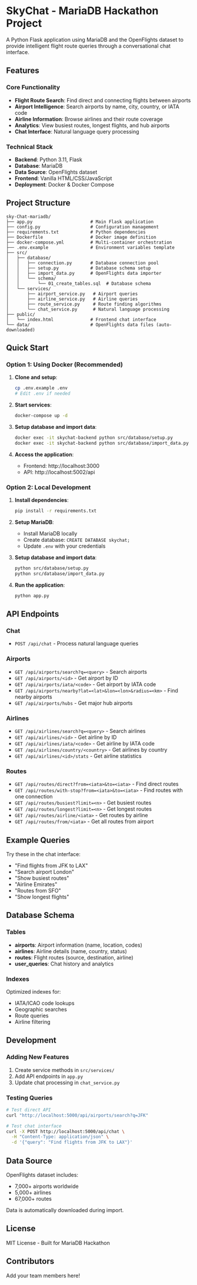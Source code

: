 # SkyChat - MariaDB Hackathon Project

A Python Flask application using MariaDB and the OpenFlights dataset to provide intelligent flight route queries through a conversational chat interface.

## Features

### Core Functionality
- **Flight Route Search**: Find direct and connecting flights between airports
- **Airport Intelligence**: Search airports by name, city, country, or IATA code
- **Airline Information**: Browse airlines and their route coverage
- **Analytics**: View busiest routes, longest flights, and hub airports
- **Chat Interface**: Natural language query processing

### Technical Stack
- **Backend**: Python 3.11, Flask
- **Database**: MariaDB
- **Data Source**: OpenFlights dataset
- **Frontend**: Vanilla HTML/CSS/JavaScript
- **Deployment**: Docker & Docker Compose

## Project Structure

```
sky-Chat-mariadb/
├── app.py                      # Main Flask application
├── config.py                   # Configuration management
├── requirements.txt            # Python dependencies
├── Dockerfile                  # Docker image definition
├── docker-compose.yml          # Multi-container orchestration
├── .env.example                # Environment variables template
├── src/
│   ├── database/
│   │   ├── connection.py       # Database connection pool
│   │   ├── setup.py            # Database schema setup
│   │   ├── import_data.py      # OpenFlights data importer
│   │   └── schema/
│   │       └── 01_create_tables.sql  # Database schema
│   └── services/
│       ├── airport_service.py   # Airport queries
│       ├── airline_service.py   # Airline queries
│       ├── route_service.py     # Route finding algorithms
│       └── chat_service.py      # Natural language processing
├── public/
│   └── index.html              # Frontend chat interface
└── data/                       # OpenFlights data files (auto-downloaded)
```

## Quick Start

### Option 1: Using Docker (Recommended)

1. **Clone and setup**:
   ```bash
   cp .env.example .env
   # Edit .env if needed
   ```

2. **Start services**:
   ```bash
   docker-compose up -d
   ```

3. **Setup database and import data**:
   ```bash
   docker exec -it skychat-backend python src/database/setup.py
   docker exec -it skychat-backend python src/database/import_data.py
   ```

4. **Access the application**:
   - Frontend: http://localhost:3000
   - API: http://localhost:5002/api

### Option 2: Local Development

1. **Install dependencies**:
   ```bash
   pip install -r requirements.txt
   ```

2. **Setup MariaDB**:
   - Install MariaDB locally
   - Create database: `CREATE DATABASE skychat;`
   - Update `.env` with your credentials

3. **Setup database and import data**:
   ```bash
   python src/database/setup.py
   python src/database/import_data.py
   ```

4. **Run the application**:
   ```bash
   python app.py
   ```

## API Endpoints

### Chat
- `POST /api/chat` - Process natural language queries

### Airports
- `GET /api/airports/search?q=<query>` - Search airports
- `GET /api/airports/<id>` - Get airport by ID
- `GET /api/airports/iata/<code>` - Get airport by IATA code
- `GET /api/airports/nearby?lat=<lat>&lon=<lon>&radius=<km>` - Find nearby airports
- `GET /api/airports/hubs` - Get major hub airports

### Airlines
- `GET /api/airlines/search?q=<query>` - Search airlines
- `GET /api/airlines/<id>` - Get airline by ID
- `GET /api/airlines/iata/<code>` - Get airline by IATA code
- `GET /api/airlines/country/<country>` - Get airlines by country
- `GET /api/airlines/<id>/stats` - Get airline statistics

### Routes
- `GET /api/routes/direct?from=<iata>&to=<iata>` - Find direct routes
- `GET /api/routes/with-stop?from=<iata>&to=<iata>` - Find routes with one connection
- `GET /api/routes/busiest?limit=<n>` - Get busiest routes
- `GET /api/routes/longest?limit=<n>` - Get longest routes
- `GET /api/routes/airline/<iata>` - Get routes by airline
- `GET /api/routes/from/<iata>` - Get all routes from airport

## Example Queries

Try these in the chat interface:
- "Find flights from JFK to LAX"
- "Search airport London"
- "Show busiest routes"
- "Airline Emirates"
- "Routes from SFO"
- "Show longest flights"

## Database Schema

### Tables
- **airports**: Airport information (name, location, codes)
- **airlines**: Airline details (name, country, status)
- **routes**: Flight routes (source, destination, airline)
- **user_queries**: Chat history and analytics

### Indexes
Optimized indexes for:
- IATA/ICAO code lookups
- Geographic searches
- Route queries
- Airline filtering

## Development

### Adding New Features
1. Create service methods in `src/services/`
2. Add API endpoints in `app.py`
3. Update chat processing in `chat_service.py`

### Testing Queries
```bash
# Test direct API
curl "http://localhost:5000/api/airports/search?q=JFK"

# Test chat interface
curl -X POST http://localhost:5000/api/chat \
  -H "Content-Type: application/json" \
  -d '{"query": "Find flights from JFK to LAX"}'
```

## Data Source

OpenFlights dataset includes:
- 7,000+ airports worldwide
- 5,000+ airlines
- 67,000+ routes

Data is automatically downloaded during import.

## License

MIT License - Built for MariaDB Hackathon

## Contributors

Add your team members here!
